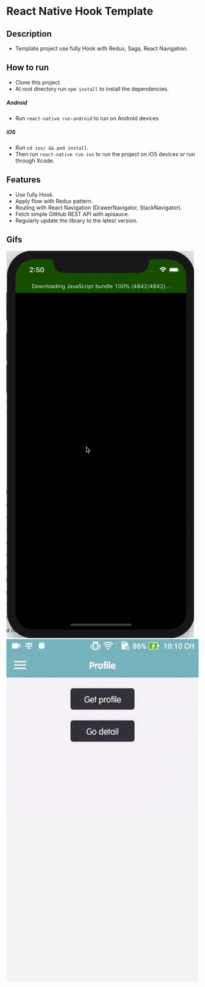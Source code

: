 # React Native Hook Template

## Description
* Template project use fully Hook with Redux, Saga, React Navigation.

## How to run
* Clone this project.
* At root directory run `npm install` to install the dependencies.
##### Android
* Run `react-native run-android` to run on Android devices
##### iOS
* Run `cd ios/ && pod install`.
* Then run `react-native run-ios` to run the project on iOS devices or run through Xcode.

## Features
* Use fully Hook.
* Apply flow with Redux pattern.
* Routing with React Navigation (DrawerNavigator, StackNavigator).
* Fetch simple GitHub REST API with apisauce.
* Regularly update the library to the latest version.

## Gifs
![default](gif/iosRecord.gif) ![default](gif/androidRecord.gif)
